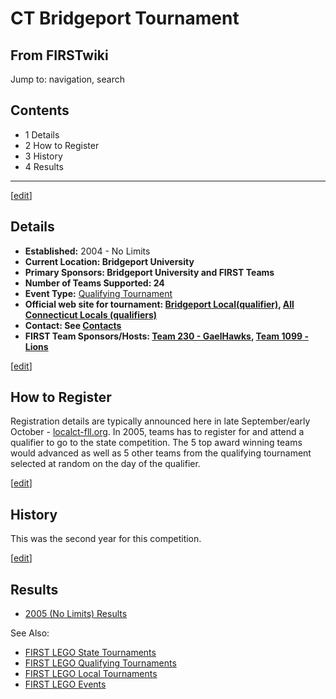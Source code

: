 # CT Bridgeport Tournament

## From FIRSTwiki

Jump to: navigation, search

## Contents

- 1 Details
- 2 How to Register
- 3 History
- 4 Results

--------------------------------------------------------------------------------

[[edit](/index.php?title=CT_Bridgeport_Tournament&action=edit&section=1 "Edit
section: Details")]

## Details

- **Established:** 2004 - No Limits
- **Current Location: Bridgeport University**
- **Primary Sponsors: Bridgeport University and FIRST Teams**
- **Number of Teams Supported: 24**
- **Event Type:** [Qualifying Tournament](FLL_Qualifying_Tournament "FLL Qualifying Tournament")
- **Official web site for tournament: [Bridgeport Local(qualifier)](http://www.localct-fll.org/BridgeportLocal/BridgeportLocalHome.htm "http://www.localct-fll.org/BridgeportLocal/BridgeportLocalHome.htm"), [All Connecticut Locals (qualifiers)](http://www.localct-fll.org/ "http://www.localct-fll.org/")**
- **Contact: See [Contacts](http://www.localct-fll.org/BridgeportLocal/BridgeportContacts.htm "http://www.localct-fll.org/BridgeportLocal/BridgeportContacts.htm")**
- **FIRST Team Sponsors/Hosts: [Team 230 - GaelHawks](230 "230"), [Team 1099 - Lions](1099 "1099")**

[[edit](/index.php?title=CT_Bridgeport_Tournament&action=edit&section=2 "Edit
section: How to Register")]

## How to Register

Registration details are typically announced here in late September/early October - [localct-fll.org](http://www.localct-fll.org "http://www.localct-
fll.org"). In 2005, teams has to register for and attend a qualifier to go to the state competition. The 5 top award winning teams would advanced as well as 5 other teams from the qualifying tournament selected at random on the day of the qualifier.

[[edit](/index.php?title=CT_Bridgeport_Tournament&action=edit&section=3 "Edit
section: History")]

## History

This was the second year for this competition.

[[edit](/index.php?title=CT_Bridgeport_Tournament&action=edit&section=4 "Edit
section: Results")]

## Results

- [2005 (No Limits) Results](http://www.localct-fll.org/BridgeportLocal/BridgeportAwards.htm "http://www.localct-fll.org/BridgeportLocal/BridgeportAwards.htm")

See Also:

- [FIRST LEGO State Tournaments](Category:FLL_State_Tournaments "Category:FLL State Tournaments")
- [FIRST LEGO Qualifying Tournaments](Category:FLL_Qualifying_Tournaments "Category:FLL Qualifying Tournaments")
- [FIRST LEGO Local Tournaments](Category:FLL_Local_Tournaments "Category:FLL Local Tournaments")
- [FIRST LEGO Events](Category:FLL_Events "Category:FLL Events")
